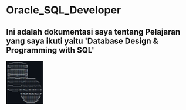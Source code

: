 # Oracle_SQL_Developer
## Ini adalah dokumentasi saya tentang Pelajaran yang saya ikuti yaitu 'Database Design &amp; Programming with SQL'

<p>
    <img src="images/asciiIMG.png" alt="asciiArt" style="width: 100px;" />
</p>
